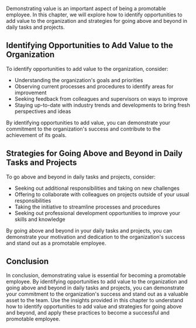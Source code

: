 
Demonstrating value is an important aspect of being a promotable employee. In this chapter, we will explore how to identify opportunities to add value to the organization and strategies for going above and beyond in daily tasks and projects.

Identifying Opportunities to Add Value to the Organization
----------------------------------------------------------

To identify opportunities to add value to the organization, consider:

* Understanding the organization's goals and priorities
* Observing current processes and procedures to identify areas for improvement
* Seeking feedback from colleagues and supervisors on ways to improve
* Staying up-to-date with industry trends and developments to bring fresh perspectives and ideas

By identifying opportunities to add value, you can demonstrate your commitment to the organization's success and contribute to the achievement of its goals.

Strategies for Going Above and Beyond in Daily Tasks and Projects
-----------------------------------------------------------------

To go above and beyond in daily tasks and projects, consider:

* Seeking out additional responsibilities and taking on new challenges
* Offering to collaborate with colleagues on projects outside of your usual responsibilities
* Taking the initiative to streamline processes and procedures
* Seeking out professional development opportunities to improve your skills and knowledge

By going above and beyond in your daily tasks and projects, you can demonstrate your motivation and dedication to the organization's success and stand out as a promotable employee.

Conclusion
----------

In conclusion, demonstrating value is essential for becoming a promotable employee. By identifying opportunities to add value to the organization and going above and beyond in daily tasks and projects, you can demonstrate your commitment to the organization's success and stand out as a valuable asset to the team. Use the insights provided in this chapter to understand how to identify opportunities to add value and strategies for going above and beyond, and apply these practices to become a successful and promotable employee.
